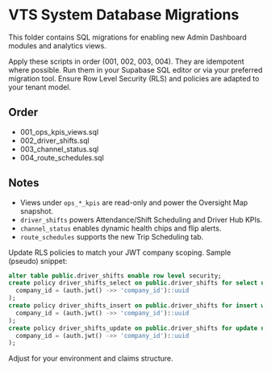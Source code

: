# VTS System Database Migrations

This folder contains SQL migrations for enabling new Admin Dashboard modules and analytics views.

Apply these scripts in order (001, 002, 003, 004). They are idempotent where possible. Run them in your Supabase SQL editor or via your preferred migration tool. Ensure Row Level Security (RLS) and policies are adapted to your tenant model.

## Order
- 001_ops_kpis_views.sql
- 002_driver_shifts.sql
- 003_channel_status.sql
- 004_route_schedules.sql

## Notes
- Views under `ops_*_kpis` are read-only and power the Oversight Map snapshot.
- `driver_shifts` powers Attendance/Shift Scheduling and Driver Hub KPIs.
- `channel_status` enables dynamic health chips and flip alerts.
- `route_schedules` supports the new Trip Scheduling tab.

Update RLS policies to match your JWT company scoping. Sample (pseudo) snippet:

```sql
alter table public.driver_shifts enable row level security;
create policy driver_shifts_select on public.driver_shifts for select using (
  company_id = (auth.jwt() ->> 'company_id')::uuid
);
create policy driver_shifts_insert on public.driver_shifts for insert with check (
  company_id = (auth.jwt() ->> 'company_id')::uuid
);
create policy driver_shifts_update on public.driver_shifts for update using (
  company_id = (auth.jwt() ->> 'company_id')::uuid
);
```

Adjust for your environment and claims structure.
